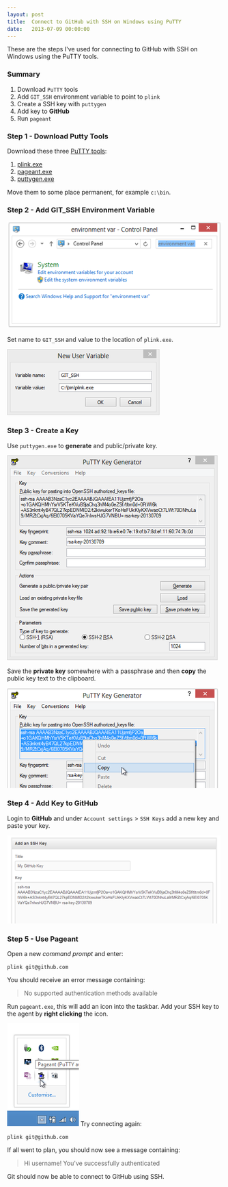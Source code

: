 ```yaml
---
layout: post
title:  Connect to GitHub with SSH on Windows using PuTTY
date:   2013-07-09 00:00:00
---
```


These are the steps I've used for connecting to GitHub with SSH on Windows using the PuTTY tools.

### Summary

1. Download `PuTTY` tools
2. Add `GIT_SSH` environment variable to point to `plink`
3. Create a SSH key with `puttygen`
4. Add key to **GitHub**
5. Run `pageant`

### Step 1 - Download Putty Tools

Download these three [PuTTY tools][1]:

1. [plink.exe](http://the.earth.li/~sgtatham/putty/latest/x86/plink.exe)
2. [pageant.exe](http://the.earth.li/~sgtatham/putty/latest/x86/pageant.exe)
3. [puttygen.exe](http://the.earth.li/~sgtatham/putty/latest/x86/puttygen.exe)

Move them to some place permanent, for example `c:\bin`.

### Step 2 - Add GIT_SSH Environment Variable

<img src="images/github-ssh-tutorial/windows-control-panel-environment-var.png" width="521" height="251" alt="Find Windows enviornment variable settings in Control Panel" />

Set name to `GIT_SSH` and value to the location of `plink.exe`.

<img src="images/github-ssh-tutorial/windows-new-user-variable.png" width="357" height="154" alt="Add new environment variable" />

### Step 3 - Create a Key

Use `puttygen.exe` to **generate** and public/private key.

<img src="images/github-ssh-tutorial/putty-key-generator.png" width="493" height="478" alt="Putty key generator example" />

Save the **private key** somewhere with a passphrase and then **copy** the public key text to the clipboard.

<img src="images/github-ssh-tutorial/putty-key-generator-copy-key.png" width="498" height="234" alt="Select and copy the public key text" />

### Step 4 - Add Key to GitHub

Login to **GitHub** and under `Account settings` > `SSH Keys` add a new key and paste your key.

<img src="images/github-ssh-tutorial/add-key-to-github.png" width="501" height="206" alt="Add new SSH key to GitHub" />

### Step 5 - Use Pageant

Open a new *command prompt* and enter:

    plink git@github.com

You should receive an error message containing:

> No supported authentication methods available

Run `pageant.exe`, this will add an icon into the taskbar. Add your SSH key to the agent
by **right clicking** the icon.

<img src="images/github-ssh-tutorial/pageant-taskbar-icon.png" width="168" height="240" alt="Pageant taskbar icon" />
Try connecting again:

    plink git@github.com

If all went to plan, you should now see a message containing:

> Hi username! You've successfully authenticated

Git should now be able to connect to GitHub using SSH.

[1]: http://www.chiark.greenend.org.uk/~sgtatham/putty/

